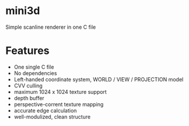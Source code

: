 # mini3d
Simple scanline renderer in one C file

Features
===
* One single C file
* No dependencies
* Left-handed coordinate system, WORLD / VIEW / PROJECTION model
* CVV culling
* maximum 1024 x 1024 texture support
* depth buffer
* perspective-corrent texture mapping
* accurate edge calculation
* well-modulized, clean structure